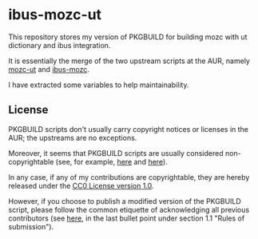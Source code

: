 # ibus-mozc-ut

This repository stores my version of PKGBUILD for building mozc with ut dictionary and ibus integration.

It is essentially the merge of the two upstream scripts at the AUR, namely [mozc-ut](https://aur.archlinux.org/packages/mozc-ut) and [ibus-mozc](https://aur.archlinux.org/packages/ibus-mozc).

I have extracted some variables to help maintainability.

## License

PKGBUILD scripts don't usually carry copyright notices or licenses in the AUR; the upstreams are no exceptions.

Moreover, it seems that PKGBUILD scripts are usually considered non-copyrightable (see, for example, [here](https://bbs.archlinux.org/viewtopic.php?id=58586) and [here](https://bbs.archlinux.org/viewtopic.php?id=252234)).

In any case, if any of my contributions are copyrightable, they are hereby released under the [CC0 License version 1.0](https://creativecommons.org/publicdomain/zero/1.0/).

However, if you choose to publish a modified version of the PKGBUILD script, please follow the common etiquette of acknowledging all previous contributors (see [here](https://wiki.archlinux.org/title/AUR_submission_guidelines), in the last bullet point under section 1.1 "Rules of submission").

